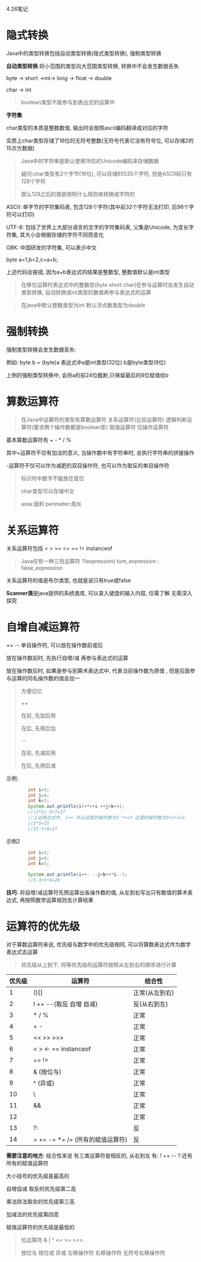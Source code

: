 4.26笔记

# 隐式转换

Java中的类型转换包括自动类型转换(隐式类型转换), 强制类型转换

**自动类型转换**:将小范围的类型向大范围类型转换, 转换中不会发生数据丢失

byte -> short ->int-> long -> float -> double

char -> int

> boolean类型不能参与到表达式的运算中

**字符集**

char类型的本质是整数数值, 输出时会按照ascii编码翻译成对应的字符

实质上char类型存储了16位的无符号整数(无符号代表它没有符号位, 可以存储2的15次方数据)

>Java中的字符串是默认使用16位的Unicode编码来存储数据

> 疑问:char类型有2个字节(16位), 可以存储65535个字符, 但是ASCII码只有128个字符
>
> 那么129之后的值是按照什么规则来转换成字符的

ASCII: 单字节的字符集码表, 包含128个字符(其中前32个字符无法打印, 后96个字符可以打印)

UTF-8: 包括了世界上大部分语言的文字的字符集码表, 父集是Unicode, 为变长字符集, 其大小会根据存储的字符不同而变化

GBK: 中国研发的字符集, 可以表示中文



byte a=1,b=2,c=a+b;

上述代码会报错, 因为a+b表达式的结果是整数型, 整数值默认是int类型

> 在移位运算时表达式中的整数型(byte short char)在参与运算时会发生自动类型转换, 自动转换成int类型的数值再参与表达式的运算

> 在java中默认整数类型为int 默认浮点数类型为double



# 强制转换

强制类型转换会发生数据丢失:

例如: byte b = (byte)a  表达式中a是int类型(32位) b是byte类型(8位)

上例的强制类型转换中,  会将a的前24位截断,只保留最后的8位赋值给b



# 算数运算符

> 在Java中运算符的类型有算数运算符 关系运算符(比较运算符) 逻辑判断运算符(要求两个操作数都是boolean型) 赋值运算符 位操作运算符 

基本算数运算符有 + - * / %

其中+运算符不仅有加法的意义, 当操作数中有字符串时, 会执行字符串的拼接操作

-运算符不仅可以作为减肥的双目操作符, 也可以作为取反的单目操作符

> 标识符中数字不能放在首位
>
> char类型可以存储中文

>area:面积 perimeter:周长



# 关系运算符

关系运算符包括 < > >= <= == != instanceof 

> Java仅有一种三目运算符 ?(expression) ture_expression : false_expression

关系运算符的值是布尔类型, 也就是说只有true或false



**Scanner类**是java提供的系统类库, 可以录入键盘的输入内容, 仅需了解 无需深入探究



# 自增自减运算符

++ -- 单目操作符, 可以放在操作数前或后

放在操作数前时, 先执行自增/减 再参与表达式的运算

放在操作数后时, 如果是参与到算术表达式中, 代表当前操作数为原值 , 但是后面参与运算的同名操作数的值会加一

> 方便记忆
>
> ++
>
> 在前, 先加后用
>
> 在后, 先用后加
>
> --
>
> 在前, 先减后用
>
> 在后, 先用后减

示例:

```java
		int i=3;
        int j=4;
        int k=7;
        System.out.println(i++*++i-++j+k++);
        //(3*5)-5+7=17
        //上述表达式中, i++ 所以这里的操作数为3 *++3 这里的操作数为3+1+1=5
        //3*5=15
        //15-5+8=17
```

示例2

```java
        int i=3;
        int j=4;
        int k=5;

        System.out.println(i++- --j+k++*i--);
        //3-3+5*4=20
```

**技巧**: 将自增/减运算符先预运算出各操作数的值, 从左到右写出只有数值的算术表达式, 再按照数学运算规则去计算结果

# 运算符的优先级

对于算数运算符来说, 优先级与数学中的优先级相同, 可以将算数表达式作为数学表达式去运算

> 优先级从上到下, 同等优先级的运算符按照从左到右的顺序进行计算

| 优先级 | 运算符                           | 结合性         |
| ------ | -------------------------------- | -------------- |
| 1      | ()[]                             | 正常(从左到右) |
| 2      | ! ++ --(取反 自增 自减)          | 反(从右到左)   |
| 3      | * / %                            | 正常           |
| 4      | + -                              | 正常           |
| 5      | << >> >>>                        | 正常           |
| 6      | < > <- >= instanceof             | 正常           |
| 7      | == !=                            | 正常           |
| 8      | & (按位与)                       | 正常           |
| 9      | ^ (异或)                         | 正常           |
| 10     | \                                | 正常           |
| 11     | &&                               | 正常           |
| 12     |                                  | 正常           |
| 13     | ?:                               | 反             |
| 14     | = += -= *= /= (所有的赋值运算符) | 反             |

**需要注意的地方**: 结合性来说 有三类运算符是相反的, 从右到左 有: ! ++ -- ?:还有所有的赋值运算符

大小括号的优先级是最高的

自增自减 取反的优先级第二高

乘法除法取余的优先级第三高

加减法的优先级第四高

赋值运算符的优先级是最低的

> 位运算符 & | ^ << >> >>> 
>
> 按位与 按位或 异或 左移操作符 右移操作符 无符号右移操作符

